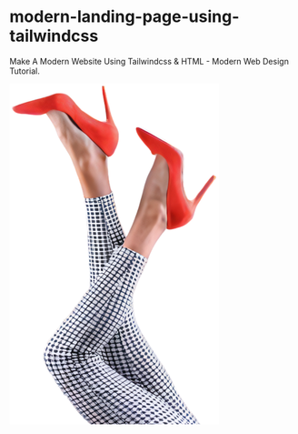 # modern-landing-page-using-tailwindcss
Make A Modern  Website Using Tailwindcss &amp; HTML - Modern Web Design Tutorial.

![alt text](https://github.com/monjuAflame/modern-landing-page-using-tailwindcss/blob/master/public/img/l.png?raw=true)
